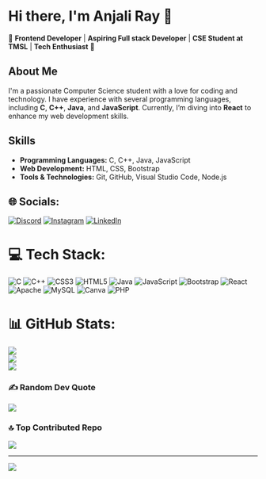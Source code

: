 # Hi there, I'm Anjali Ray 👋

🌟 **Frontend Developer** | **Aspiring Full stack Developer** | **CSE Student at TMSL** | **Tech Enthusiast** 🌟

## About Me
I'm a passionate Computer Science student with a love for coding and technology. I have experience with several programming languages, including **C**, **C++**, **Java**, and **JavaScript**. Currently, I’m diving into **React** to enhance my web development skills.

## Skills
- **Programming Languages:** C, C++, Java, JavaScript
- **Web Development:** HTML, CSS, Bootstrap
- **Tools & Technologies:** Git, GitHub, Visual Studio Code, Node.js

## 🌐 Socials:
[![Discord](https://img.shields.io/badge/Discord-%237289DA.svg?logo=discord&logoColor=white)](https://discordapp.com/users/1266667631818051616) [![Instagram](https://img.shields.io/badge/Instagram-%23E4405F.svg?logo=Instagram&logoColor=white)](https://instagram.com/anjali_rayyy) [![LinkedIn](https://img.shields.io/badge/LinkedIn-%230077B5.svg?logo=linkedin&logoColor=white)](https://linkedin.com/in/anjali-ray-8941b4331) 

# 💻 Tech Stack:
![C](https://img.shields.io/badge/c-%2300599C.svg?style=for-the-badge&logo=c&logoColor=white) ![C++](https://img.shields.io/badge/c++-%2300599C.svg?style=for-the-badge&logo=c%2B%2B&logoColor=white) ![CSS3](https://img.shields.io/badge/css3-%231572B6.svg?style=for-the-badge&logo=css3&logoColor=white) ![HTML5](https://img.shields.io/badge/html5-%23E34F26.svg?style=for-the-badge&logo=html5&logoColor=white) ![Java](https://img.shields.io/badge/java-%23ED8B00.svg?style=for-the-badge&logo=openjdk&logoColor=white) ![JavaScript](https://img.shields.io/badge/javascript-%23323330.svg?style=for-the-badge&logo=javascript&logoColor=%23F7DF1E) ![Bootstrap](https://img.shields.io/badge/bootstrap-%238511FA.svg?style=for-the-badge&logo=bootstrap&logoColor=white) ![React](https://img.shields.io/badge/react-%2320232a.svg?style=for-the-badge&logo=react&logoColor=%2361DAFB) ![Apache](https://img.shields.io/badge/apache-%23D42029.svg?style=for-the-badge&logo=apache&logoColor=white) ![MySQL](https://img.shields.io/badge/mysql-4479A1.svg?style=for-the-badge&logo=mysql&logoColor=white) ![Canva](https://img.shields.io/badge/Canva-%2300C4CC.svg?style=for-the-badge&logo=Canva&logoColor=white) ![PHP](https://img.shields.io/badge/php-%23777BB4.svg?style=for-the-badge&logo=php&logoColor=white)
# 📊 GitHub Stats:
![](https://github-readme-stats.vercel.app/api?username=AnjaliRayyy&theme=dark&hide_border=false&include_all_commits=false&count_private=false)<br/>
![](https://github-readme-streak-stats.herokuapp.com/?user=AnjaliRayyy&theme=dark&hide_border=false)<br/>
![](https://github-readme-stats.vercel.app/api/top-langs/?username=AnjaliRayyy&theme=dark&hide_border=false&include_all_commits=false&count_private=false&layout=compact)

### ✍️ Random Dev Quote
![](https://quotes-github-readme.vercel.app/api?type=horizontal&theme=radical)

### 🔝 Top Contributed Repo
![](https://github-contributor-stats.vercel.app/api?username=AnjaliRayyy&limit=5&theme=dark&combine_all_yearly_contributions=true)

---
[![](https://visitcount.itsvg.in/api?id=AnjaliRayyy&icon=0&color=0)](https://visitcount.itsvg.in)

<!-- Proudly created with GPRM ( https://gprm.itsvg.in ) -->
